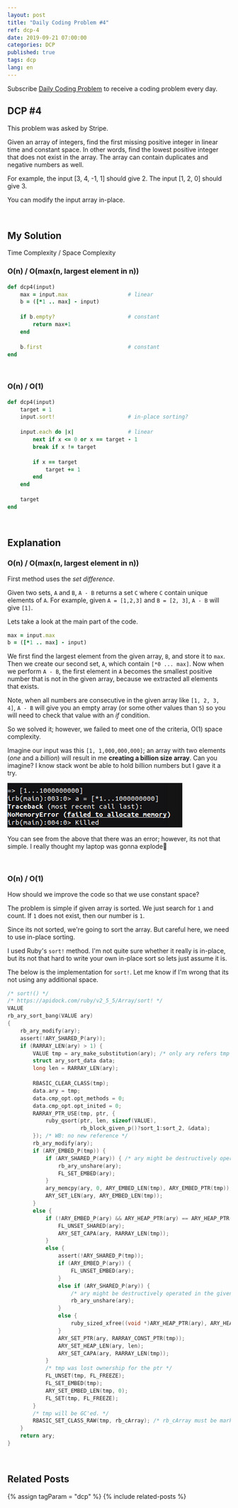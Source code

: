 ```yaml
---
layout: post
title: "Daily Coding Problem #4"
ref: dcp-4
date: 2019-09-21 07:00:00
categories: DCP
published: true
tags: dcp
lang: en
---
```

Subscribe [Daily Coding Problem](https://www.dailycodingproblem.com) to receive a coding problem every day. 

## DCP #4 <a id="dcp4"></a>
This problem was asked by Stripe.

Given an array of integers, find the first missing positive integer in linear time and constant space. In other words, find the lowest positive integer that does not exist in the array. The array can contain duplicates and negative numbers as well.

For example, the input [3, 4, -1, 1] should give 2. The input [1, 2, 0] should give 3.

You can modify the input array in-place.

<br>

## My Solution
Time Complexity / Space Complexity

### O(n) / O(max(n, largest element in n))
```ruby
def dcp4(input)
    max = input.max                   # linear
    b = ([*1 .. max] - input)

    if b.empty?                       # constant
        return max+1 
    end

    b.first                           # constant
end
```

<br>

### O(n) / O(1)
```ruby
def dcp4(input)
    target = 1
    input.sort!                       # in-place sorting?

    input.each do |x|                 # linear
        next if x <= 0 or x == target - 1
        break if x != target

        if x == target
            target += 1
        end
    end

    target
end
```
<br>

## Explanation

### O(n) / O(max(n, largest element in n))

First method uses the _set difference_.

Given two sets, `A` and `B`, `A - B` returns a set `C` where `C` contain unique elements of `A`. For example, given `A = [1,2,3]` and `B = [2, 3]`, `A - B` will give `[1]`. 

Lets take a look at the main part of the code.

```ruby
max = input.max
b = ([*1 .. max] - input)
```

We first find the largest element from the given array, `B`, and store it to `max`. Then we create our second set, `A`, which contain `[*0 ... max]`. Now when we perform `A - B`, the first element in `A` becomes the smallest positive number that is not in the given array, because we extracted all elements that exists.

Note, when all numbers are consecutive in the given array like `[1, 2, 3, 4]`, `A - B` will give you an empty array (or some other values than `5`) so you will need to check that value with an _if_ condition.

So we solved it; however, we failed to meet one of the criteria, O(1) space complexity.

Imagine our input was this `[1, 1,000,000,000]`; an array with two elements (_one_ and a _billion_) will result in me **creating a billion size array**. Can you imagine? I know stack wont be able to hold billion numbers but I gave it a try.

![Memory](/assets/images/dcp/problem4/memory.png)

You can see from the above that there was an error; however, its not that simple. I really thought my laptop was gonna explode💢

<br>

### O(n) / O(1)
How should we improve the code so that we use constant space?

The problem is simple if given array is sorted. We just search for `1` and count.
If `1` does not exist, then our number is `1`.


Since its not sorted, we're going to sort the array. But careful here, we need to use in-place sorting. 

I used Ruby's `sort!` method. I'm not quite sure whether it really is in-place, but its not that hard to write your own in-place sort so lets just assume it is.

The below is the implementation for `sort!`. Let me know if I'm wrong that its not using any additional space.

```c
/* sort!() */
/* https://apidock.com/ruby/v2_5_5/Array/sort! */
VALUE
rb_ary_sort_bang(VALUE ary)
{
    rb_ary_modify(ary);
    assert(!ARY_SHARED_P(ary));
    if (RARRAY_LEN(ary) > 1) {
        VALUE tmp = ary_make_substitution(ary); /* only ary refers tmp */
        struct ary_sort_data data;
        long len = RARRAY_LEN(ary);

        RBASIC_CLEAR_CLASS(tmp);
        data.ary = tmp;
        data.cmp_opt.opt_methods = 0;
        data.cmp_opt.opt_inited = 0;
        RARRAY_PTR_USE(tmp, ptr, {
            ruby_qsort(ptr, len, sizeof(VALUE),
                       rb_block_given_p()?sort_1:sort_2, &data);
        }); /* WB: no new reference */
        rb_ary_modify(ary);
        if (ARY_EMBED_P(tmp)) {
            if (ARY_SHARED_P(ary)) { /* ary might be destructively operated in the given block */
                rb_ary_unshare(ary);
                FL_SET_EMBED(ary);
            }
            ary_memcpy(ary, 0, ARY_EMBED_LEN(tmp), ARY_EMBED_PTR(tmp));
            ARY_SET_LEN(ary, ARY_EMBED_LEN(tmp));
        }
        else {
            if (!ARY_EMBED_P(ary) && ARY_HEAP_PTR(ary) == ARY_HEAP_PTR(tmp)) {
                FL_UNSET_SHARED(ary);
                ARY_SET_CAPA(ary, RARRAY_LEN(tmp));
            }
            else {
                assert(!ARY_SHARED_P(tmp));
                if (ARY_EMBED_P(ary)) {
                    FL_UNSET_EMBED(ary);
                }
                else if (ARY_SHARED_P(ary)) {
                    /* ary might be destructively operated in the given block */
                    rb_ary_unshare(ary);
                }
                else {
                    ruby_sized_xfree((void *)ARY_HEAP_PTR(ary), ARY_HEAP_SIZE(ary));
                }
                ARY_SET_PTR(ary, RARRAY_CONST_PTR(tmp));
                ARY_SET_HEAP_LEN(ary, len);
                ARY_SET_CAPA(ary, RARRAY_LEN(tmp));
            }
            /* tmp was lost ownership for the ptr */
            FL_UNSET(tmp, FL_FREEZE);
            FL_SET_EMBED(tmp);
            ARY_SET_EMBED_LEN(tmp, 0);
            FL_SET(tmp, FL_FREEZE);
        }
        /* tmp will be GC'ed. */
        RBASIC_SET_CLASS_RAW(tmp, rb_cArray); /* rb_cArray must be marked */
    }
    return ary;
}
```
<br>

## Related Posts <a id="related"></a>
{% assign tagParam = "dcp" %}
{% include related-posts %}
